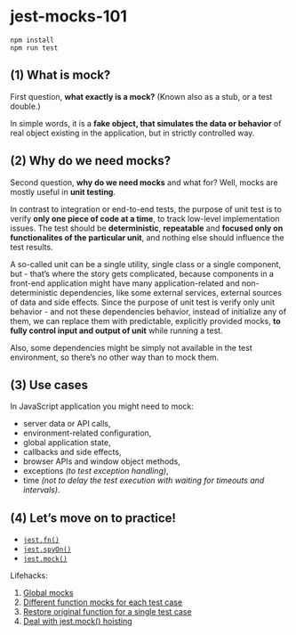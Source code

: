 # jest-mocks-101

```
npm install
npm run test
```

## (1) What is mock?

First question, **what exactly is a mock?** (Known also as a stub, or a test double.) 

In simple words, it is a **fake object, that simulates the data or behavior** of real object existing in the application, but in strictly controlled way.

## (2) Why do we need mocks?

Second question, **why do we need mocks** and what for? Well, mocks are mostly useful in **unit testing**.

In contrast to integration or end-to-end tests, the purpose of unit test is to verify **only one piece of code at a time**, to track low-level implementation issues. The test should be **deterministic**, **repeatable** and **focused only on functionalites of the particular unit**, and nothing else should influence the test results. 

A so-called unit can be a single utility, single class or a single component, but - that’s where the story gets complicated, because components in a front-end application might have many application-related and non-deterministic dependencies, like some external services, external sources of data and side effects. Since the purpose of unit test is verify only unit behavior - and not these dependencies behavior, instead of initialize any of them, we can replace them with predictable, explicitly provided mocks, **to fully control input and output of unit** while running a test.  
 
Also, some dependencies might be simply not available in the test environment, so there’s no other way than to mock them. 

## (3) Use cases

In JavaScript application you might need to mock:
 
- server data or API calls, 
- environment-related configuration, 
- global application state, 
- callbacks and side effects,
- browser APIs and window object methods,
- exceptions _(to test exception handling)_, 
- time _(not to delay the test execution with waiting for timeouts and intervals)_.  

## (4) Let’s move on to practice!

- [`jest.fn()`](https://github.com/kwieccia/jest-mocks-101/tree/main/01-jest-fn)
- [`jest.spyOn()`](https://github.com/kwieccia/jest-mocks-101/tree/main/02-jest-spy-on)
- [`jest.mock()`](https://github.com/kwieccia/jest-mocks-101/tree/main/03-jest-mock)

Lifehacks:
01. [Global mocks](https://github.com/kwieccia/jest-mocks-101/tree/main/04-global-mocks)
02. [Different function mocks for each test case](https://github.com/kwieccia/jest-mocks-101/tree/main/05-mock-per-test)
03. [Restore original function for a single test case](https://github.com/kwieccia/jest-mocks-101/tree/main/06-restore-mock)
02. [Deal with jest.mock() hoisting](https://github.com/kwieccia/jest-mocks-101/tree/main/07-jest-mock-hoisting)
